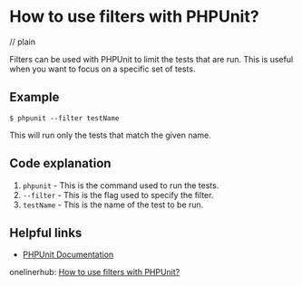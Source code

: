 # How to use filters with PHPUnit?
// plain

Filters can be used with PHPUnit to limit the tests that are run. This is useful when you want to focus on a specific set of tests.

## Example

```
$ phpunit --filter testName
```

This will run only the tests that match the given name.

## Code explanation


1. `phpunit` - This is the command used to run the tests.
2. `--filter` - This is the flag used to specify the filter.
3. `testName` - This is the name of the test to be run.

## Helpful links

- [PHPUnit Documentation](https://phpunit.readthedocs.io/en/9.2/index.html)

onelinerhub: [How to use filters with PHPUnit?](https://onelinerhub.com/phpunit/how-to-use-filters-with-phpunit)